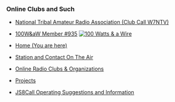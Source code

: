 
### Online Clubs and Such

-   [National Tribal Amateur Radio Association (Club Call W7NTV)](https://www.facebook.com/NatlTribalHam/)
-    [100W&aW Member #935](https://bit.ly/2XOV0nl)
[![100 Watts & a Wire](https://i.postimg.cc/Gpb6QKpB/Asset-22-8x-8.png)](https://bit.ly/2XOV0nl)

- [Home (You are here)](index.md)
-   [Station and Contact On The Air](ontheair.md)
-   [Online Radio Clubs & Organizations](hclubs.md)
-   [Projects](projects.md)
- [JS8Call Operating Suggestions and Information](js8opsuggestions.md)
<!--stackedit_data:
eyJoaXN0b3J5IjpbMTU1NTAyMDczNiwxNTYyNzc5MTYzXX0=
-->